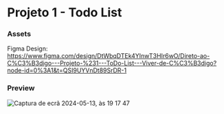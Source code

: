 # Projeto 1 - Todo List

### Assets

Figma Design: https://www.figma.com/design/DtWbqDTEk4YInwT3HIr6wO/Direto-ao-C%C3%B3digo---Projeto-%231---ToDo-List---Viver-de-C%C3%B3digo?node-id=0%3A1&t=QSI9UYVnDt89SrDR-1

### Preview

![Captura de ecrã 2024-05-13, às 19 17 47](https://github.com/Viver-de-Codigo/projeto1-todolist/assets/16358314/534f420f-5c89-4625-a16b-66569db34cec)

